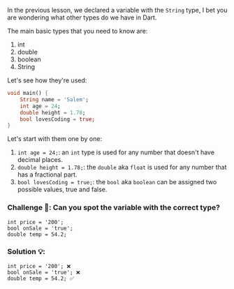 In the previous lesson, we declared a variable with the `String` type, I bet you are wondering what other types do we have in Dart.

The main basic types that you need to know are:

1. int
2. double
3. boolean
4. String

Let's see how they're used:

```dart
void main() {
    String name = 'Salem';
    int age = 24;
    double height = 1.78;
    bool lovesCoding = true;
}
```

Let's start with them one by one:

1. `int age = 24;`: an `int` type is used for any number that doesn't have decimal places.
2. `double height = 1.78;`: the `double` aka `float` is used for any number that has a fractional part.
3. `bool lovesCoding = true;`: the `bool` aka `boolean` can be assigned two possible values, true and false.

### Challenge 👾: Can you spot the variable with the correct type?

```
int price = '200';
bool onSale = 'true';
double temp = 54.2;
```

### Solution 💡:

```
int price = '200'; ❌
bool onSale = 'true'; ❌
double temp = 54.2; ✅
```
